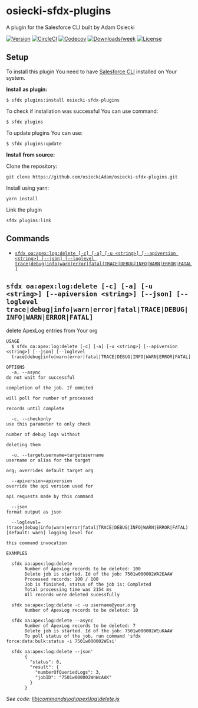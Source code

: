 # osiecki-sfdx-plugins

A plugin for the Salesforce CLI built by Adam Osiecki

[![Version](https://img.shields.io/npm/v/osiecki-sfdx-plugins.svg)](https://npmjs.org/package/osiecki-sfdx-plugins)
[![CircleCI](https://circleci.com/gh/osieckiAdam/osiecki-sfdx-plugins/tree/master.svg?style=shield)](https://circleci.com/gh/osieckiAdam/osiecki-sfdx-plugins/tree/master)
[![Codecov](https://codecov.io/gh/osieckiAdam/osiecki-sfdx-plugins/branch/master/graph/badge.svg)](https://codecov.io/gh/osieckiAdam/osiecki-sfdx-plugins)
[![Downloads/week](https://img.shields.io/npm/dw/osiecki-sfdx-plugins.svg)](https://npmjs.org/package/osiecki-sfdx-plugins)
[![License](https://img.shields.io/npm/l/osiecki-sfdx-plugins.svg)](https://github.com/osieckiAdam/osiecki-sfdx-plugins/blob/master/package.json)

## Setup

To install this plugin You need to have [Salesforce CLI](https://developer.salesforce.com/tools/sfdxcli) installed on Your system.

**Install as plugin:**

```sh-session
$ sfdx plugins:install osiecki-sfdx-plugins
```

To check if installation was successful You can use command:

```sh-session
$ sfdx plugins
```

To update plugins You can use:

```sh-session
$ sfdx plugins:update
```

**Install from source:**

Clone the repository:

```sh-session
git clone https://github.com/osieckiAdam/osiecki-sfdx-plugins.git
```

Install using yarn:

```
yarn install
```

Link the plugin

```
sfdx plugins:link
```

<!-- install -->

## Commands

<!-- commands -->

- [`sfdx oa:apex:log:delete [-c] [-a] [-u <string>] [--apiversion <string>] [--json] [--loglevel trace|debug|info|warn|error|fatal|TRACE|DEBUG|INFO|WARN|ERROR|FATAL]`](#sfdx-oaapexlogdelete--c--a--u-string---apiversion-string---json---loglevel-tracedebuginfowarnerrorfataltracedebuginfowarnerrorfatal)

## `sfdx oa:apex:log:delete [-c] [-a] [-u <string>] [--apiversion <string>] [--json] [--loglevel trace|debug|info|warn|error|fatal|TRACE|DEBUG|INFO|WARN|ERROR|FATAL]`

delete ApexLog entries from Your org

```
USAGE
  $ sfdx oa:apex:log:delete [-c] [-a] [-u <string>] [--apiversion <string>] [--json] [--loglevel
  trace|debug|info|warn|error|fatal|TRACE|DEBUG|INFO|WARN|ERROR|FATAL]

OPTIONS
  -a, --async                                                                       do not wait for successful
                                                                                    completion of the job. If ommited
                                                                                    will poll for number of processed
                                                                                    records until complete

  -c, --checkonly                                                                   use this parameter to only check
                                                                                    number of debug logs without
                                                                                    deleting them

  -u, --targetusername=targetusername                                               username or alias for the target
                                                                                    org; overrides default target org

  --apiversion=apiversion                                                           override the api version used for
                                                                                    api requests made by this command

  --json                                                                            format output as json

  --loglevel=(trace|debug|info|warn|error|fatal|TRACE|DEBUG|INFO|WARN|ERROR|FATAL)  [default: warn] logging level for
                                                                                    this command invocation

EXAMPLES

  sfdx oa:apex:log:delete
       Number of ApexLog records to be deleted: 100
       Delete job is started. Id of the job: 7501w000002WA2EAAW
       Processed records: 100 / 100
       Job is finished, status of the job is: Completed
       Total processing time was 2154 ms
       All records were deleted sucessfully

  sfdx oa:apex:log:delete -c -u username@your.org
       Number of ApexLog records to be deleted: 10

  sfdx oa:apex:log:delete --async
       Number of ApexLog records to be deleted: 7
       Delete job is started. Id of the job: 7501w000002WEuKAAW
       To poll status of the job, run command 'sfdx force:data:bulk:status -i 7501w000002WEsi'

  sfdx oa:apex:log:delete --json'
       {
         "status": 0,
         "result": {
           "numberOfQueriedLogs": 3,
           "jobID": "7501w000002WnWcAAK"
         }
       }
```

_See code: [lib\commands\oa\apex\log\delete.js](https://github.com/osieckiAdam/osiecki-sfdx-plugins/blob/v0.1.3/lib\commands\oa\apex\log\delete.js)_

<!-- commandsstop -->
